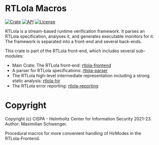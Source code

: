 # RTLola Macros
[![Crate](https://img.shields.io/crates/v/rtlola-macros.svg)](https://crates.io/crates/rtlola-macros)
[![API](https://docs.rs/rtlola-macros/badge.svg)](https://docs.rs/rtlola-macros)
[![License](https://img.shields.io/crates/l/rtlola-macros)](https://crates.io/crates/rtlola-macros)

RTLola is a stream-based runtime verification framework.  It parses an RTLola specification, analyses it, and generates executable monitors for it.
The framework is separated into a front-end and several back-ends.

This crate is part of the RTLola front-end, which includes several sub-modules:
* Main Crate: The RTLola front-end: [rtlola-frontend](https://crates.io/crates/rtlola-frontend) 
* A parser for RTLola specifications: [rtlola-parser](https://crates.io/crates/rtlola-parser) 
* The RTLola high-level intermediate representation including a strong static analysis: [rtlola-hir](https://crates.io/crates/rtlola-hir)
* The RTLola error reporting: [rtlola-reporting](https://crates.io/crates/rtlola-reporting)

# Copyright

Copyright (c) CISPA - Helmholtz Center for Information Security 2021-23.  Author: Maximilian Schwenger.

Procedural macros for more convenient handling of HirModes in the RTLola-Frontend.

